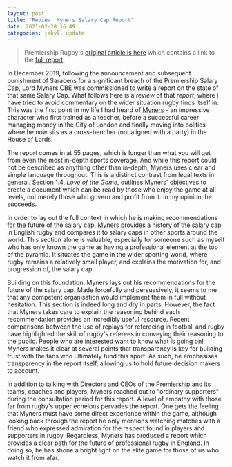 ```yaml
---
layout: post
title: "Review: Myners Salary Cap Report"
date: 2021-02-28 16:49
categories: jekyll update
---
```


> Premiership Rugby's [original article is here](https://www.premiershiprugby.com/news/premiership-rugby-publishes-report-of-myners-review) which contains a link to the [full report](https://media-cdn.incrowdsports.com/4c20e3b1-ed1c-4922-bf7f-e9ab34d2581e.pdf).

In December 2019, following the announcement and subsequent punishment of Saracens for a significant breach of the Premiership Salary Cap, Lord Myners CBE was commissioned to write a report on the state of that same Salary Cap.
What follows here is a _review_ of that _report_, where I have tried to avoid commentary on the wider situation rugby finds itself in.
This was the first point in my life I had heard of [Myners](https://en.wikipedia.org/wiki/Paul_Myners,_Baron_Myners) - an impressive character who first trained as a teacher, before a successful career managing money in the City of London and finally moving into politics where he now sits as a cross-bencher (not aligned with a party) in the House of Lords.

The report comes in at 55 pages, which is longer than what you will get from even the most in-depth sports coverage.
And while this report could not be described as anything other than in-depth, Myners uses clear and simple language throughout.
This is a distinct contrast from legal texts in general.
Section 1.4, _Love of the Game_, outlines Myners' objectives to create a document which can be read by those who enjoy the game at all levels, not merely those who govern and profit from it.
In my opinion, he succeeds.

In order to lay out the full context in which he is making recommendations for the future of the salary cap, Myners provides a history of the salary cap in English rugby and compares it to salary caps in other sports around the world.
This section alone is valuable, especially for someone such as myself who has only known the game as having a professional element at the top of the pyramid.
It situates the game in the wider sporting world, where rugby remains a relatively small player, and explains the motivation for, and progression of, the salary cap.

Building on this foundation, Myners lays out his recommendations for the future of the salary cap.
Made forcefully and persuasively, it seems to me that any competent organisation would implement them in full without hesitation.
This section is indeed long and dry in parts.
However, the fact that Myners takes care to explain the reasoning behind each recommendation provides an incredibly useful resource.
Recent comparisons between the use of replays for refereeing in football and rugby have highlighted the skill of rugby's referees in conveying their reasoning to the public.
People who are interested want to know what is going on!
Myners makes it clear at several points that transparency is key for building trust with the fans who ultimately fund this sport.
As such, he emphasises transparency in the report itself, allowing us to hold future decision makers to account.

In addition to talking with Directors and CEOs of the Premiership and its teams, coaches and players, Myners reached out to "ordinary supporters" during the consultation period for this report.
A level of empathy with those far from rugby's upper echelons pervades the report.
One gets the feeling that Myners must have some direct experience within the game, although looking back through the report he only mentions watching matches with a friend who expressed admiration for the respect found in players and supporters in rugby.
Regardless, Myners has produced a report which provides a clear path for the future of professional rugby in England.
In doing so, he has shone a bright light on the elite game for those of us who watch it from afar.
